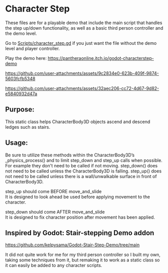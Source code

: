 # Character Step
These files are for a playable demo that include the main script that handles the step up/down functionality, as well as a basic third person controller and the demo level.

Go to [Scripts/character_step.gd](https://github.com/PantheraDigital/GodotCharacterStep/blob/main/scripts/character_step.gd) if you just want the file without the demo level and player controller.

Play the demo here: https://pantheraonline.itch.io/godot-characterstep-demo



https://github.com/user-attachments/assets/9c2834e0-623b-409f-9874-5603fcfb5348



https://github.com/user-attachments/assets/32aec206-cc72-4d67-9d82-e5840932d47a



## Purpose:
This static class helps CharacterBody3D objects ascend and descend ledges such as stairs.
 
 
## Usage:
Be sure to utilize these methods within the CharacterBody3D’s _physics_process() and to limit step_down and step_up calls when possible.
For example they don't need to be called if not moving. step_down() does not need to be called unless the CharacterBody3D is falling.
step_up() does not need to be called unless there is a wall/unwalkable surface in front of CharacterBody3D.

step_up should come BEFORE move_and_slide \
It is designed to look ahead be used before applying movement to the character.

step_down should come AFTER move_and_slide \
It is designed to fix character position after movement has been applied.
 
 
## Inspired by Godot: Stair-stepping Demo addon 
https://github.com/kelpysama/Godot-Stair-Step-Demo/tree/main

It did not quite work for me for my third person controller so I built my own, 
taking some techniques from it, but remaking it to work as a static class so it can 
easily be added to any character scripts.
